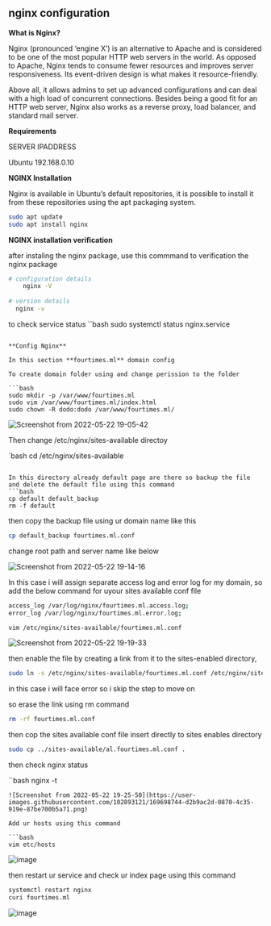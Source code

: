 ## nginx configuration

**What is Nginx?**

Nginx (pronounced ‘engine X’) is an alternative to Apache and is considered to be one of the most popular HTTP web servers in the world. As opposed to Apache, Nginx tends to consume fewer resources and improves server responsiveness. Its event-driven design is what makes it resource-friendly.

Above all, it allows admins to set up advanced configurations and can deal with a high load of concurrent connections. Besides being a good fit for an HTTP web server, Nginx also works as a reverse proxy, load balancer, and standard mail server.


**Requirements**

  SERVER 	         IPADDRESS

  Ubuntu 	         192.168.0.10

**NGINX Installation**

Nginx is available in Ubuntu’s default repositories, it is possible to install it from these repositories using the apt packaging system.
```bash
sudo apt update
sudo apt install nginx
```

**NGINX installation verification**

after instaling the nginx package, use this commmand to verification the nginx package
```bash
# configuration details 
    nginx -V
    
# version details
  nginx -v
```

to check service status
``bash
sudo systemctl status nginx.service 
```

**Config Nginx**

In this section **fourtimes.ml** domain config

To create domain folder using and change perission to the folder

```bash
sudo mkdir -p /var/www/fourtimes.ml
sudo vim /var/www/fourtimes.ml/index.html
sudo chown -R dodo:dodo /var/www/fourtimes.ml/
```
![Screenshot from 2022-05-22 19-05-42](https://user-images.githubusercontent.com/102893121/169697870-f864dce6-aa56-4704-916b-304fc73611a3.png)

Then change /etc/nginx/sites-available directoy

`bash
cd /etc/nginx/sites-available
```

In this directory already default page are there so backup the file and delete the default file using this command
```bash
cp default default_backup
rm -f default
```
then copy the backup file using ur domain name like this
```bash
cp default_backup fourtimes.ml.conf
```
change root path and server name like below

![Screenshot from 2022-05-22 19-14-16](https://user-images.githubusercontent.com/102893121/169698221-8e9ecbb1-6b54-4ec5-b9ac-bf15bd4eb43c.png)

In this case i will assign separate access log and error log for my domain, so add the below command for uyour sites available conf file

```bash
access_log /var/log/nginx/fourtimes.ml.access.log;
error_log /var/log/nginx/fourtimes.ml.error.log;
```
```bash 
vim /etc/nginx/sites-available/fourtimes.ml.conf
```
![Screenshot from 2022-05-22 19-19-33](https://user-images.githubusercontent.com/102893121/169699164-96fa7e01-d9cd-43f7-bfc8-baeeeb7ab10a.png)



then enable the file by creating a link from it to the sites-enabled directory,

```bash 
sudo ln -s /etc/nginx/sites-available/fourtimes.ml.conf /etc/nginx/sites-enabled/
```

in this case i will face error so i skip the step to move on

so erase the link using rm command

```bash
rm -rf fourtimes.ml.conf 
```
then cop the sites available conf file insert directly to sites enables directory

```bash
sudo cp ../sites-available/al.fourtimes.ml.conf .
```

then check nginx status

``bash
 nginx -t
```
![Screenshot from 2022-05-22 19-25-50](https://user-images.githubusercontent.com/102893121/169698744-d2b9ac2d-0870-4c35-919e-87be700b5a71.png)

Add ur hosts using this command

```bash
vim etc/hosts
```
![image](https://user-images.githubusercontent.com/102893121/169699049-5fcfb5fe-d193-4e28-bacc-9791fcfe7b63.png)

then restart ur service and check ur index page using this command

```bash
systemctl restart nginx
curi fourtimes.ml
```

![image](https://user-images.githubusercontent.com/102893121/169698940-283b90c0-6342-4b08-87e1-f971abca268b.png)



